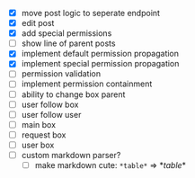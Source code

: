 
- [x] move post logic to seperate endpoint
- [x] edit post
- [x] add special permissions
- [ ] show line of parent posts
- [x] implement default permission propagation
- [x] implement special permission propagation
- [ ] permission validation
- [ ] implement permission containment
- [ ] ability to change box parent
- [ ] user follow box
- [ ] user follow user
- [ ] main box
- [ ] request box
- [ ] user box
- [ ] custom markdown parser?
	- [ ] make markdown cute: `*table*` => \**table*\*
